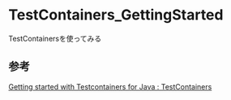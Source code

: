 # TestContainers_GettingStarted
TestContainersを使ってみる

## 参考

[Getting started with Testcontainers for Java : TestContainers](https://testcontainers.com/guides/getting-started-with-testcontainers-for-java/)